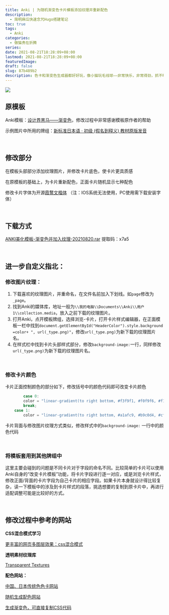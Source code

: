 ```yaml
---
title: Anki | 为随机渐变色卡片模板添加纹理并重新配色
description:
  - 简明麻瓜快速念咒Hugo搭建笔记
toc: true
tags:
  - Anki
categories:
  - 做猫贵在折腾
series:
date: 2021-08-21T18:28:09+08:00
lastmod: 2021-08-21T18:28:09+08:00
featuredImage:
draft: false
slug: 87b489b2
description: 色卡和渐变色生成器都好好玩，像小猫玩毛线球——非常快乐，非常得劲，抓不明白。
---
```


![](https://i.loli.net/2021/08/29/ORVj5lovF3faWqg.jpg)

## 原模板

Anki模板：[设计界黑马——渐变色](https://xn--wnu387i.cn/?p=88)，修改过程中非常感谢模板原作者的帮助

示例图片中所用的牌组：[新标准日本语 · 初级 (假名到释义) 教材原版发音](https://ankiweb.net/shared/info/1939635284)

​	

## 修改部分

在模板头部部分添加纹理图片，并修改卡片底色，使卡片更具质感

 在原模板的基础上，为卡片重新配色，正面卡片随机显示七种配色

 修改卡片字体为开源[霞鹜文楷体](https://github.com/lxgw/LxgwWenKai) （注：IOS系统无法使用，PC使用需下载安装字体）

​	

## 下载方式

[ANKI美化模板-渐变色并加入纹理-20210820.rar](https://pan.baidu.com/s/1KvTheAm05mYBpuKWurMOUQ )  提取码：x7a5

​	



## 进一步自定义指北：

### 修改图片纹理：

1. 下载喜欢的纹理图片，并重命名，在文件名前加入下划线。如`page`修改为`_page`。
2. 找到Anki的媒体库，地址一般为`\\我的电脑\\Documents\\Anki\\用户1\\collection.media`，放入之前下载的纹理图片。
3. 打开Anki，点开模板牌组，选择浏览-卡片，打开卡片样式编辑器，在正面模板一栏中找到`document.getElementById("HeaderColor").style.background =color+ ", url(_type.png)"`，修改`url(_type.png)`为新下载的纹理图片名。
4. 在样式栏中找到卡片头部样式部分，修改`background-image:`一行，同样修改`url(_type.png)`为新下载的纹理图片名。




​	



### 修改卡片颜色

卡片正面控制颜色的部分如下，修改括号中的颜色代码即可改变卡片颜色

```jsx
		case 0:
        color = "linear-gradient(to right bottom, #f3f9f1, #f0f9f6, #f1f8f9, #f5f7f8, #f6f6f6)";//如果x==0,则使用这个颜色(茶白)
        break;
    case 1:
        color = "linear-gradient(to right bottom, #a1afc9, #b9c0d4, #cfd1df, #e3e3ea, #f6f6f6)";//如果x==1,则使用这个颜色(蓝灰)
```

卡片背面与修改图片纹理方式类似，修改样式中的`background-image:` 一行中的颜色代码

​	



### 将模板套用到其他牌组中

这里主要会碰到的问题是不同卡片对于字段的命名不同。比较简单的卡片可以使用Anki自身的“改变卡片模板”功能，将卡片字段进行逐一对应，或是浏览卡片样式，修改正面/背面的卡片字段为自己卡片的相应字段。如果卡片本身就设计得比较复杂，读一下模板中的涉及到卡片样式的段落，挑选想要的复制到原卡片中，再进行适配调整可能是比较好的方式。

​	



## 修改过程中参考的网站

**CSS混合模式学习**

[更丰富的网页多图层效果：css混合模式](http://acgtofe.com/posts/2016/01/blending-modes-adventure)

**透明素材纹理库**

[Transparent Textures](https://www.transparenttextures.com/)

**配色网站：**

[中国、日本传统色色卡网站](https://color.uisdc.com/)

[随机生成配色网站](https://coolors.co/033f63-28666e-7c9885-b5b682-fedc97)

[生成渐变色，可直接复制CSS代码](https://mycolor.space/gradient)

​	

